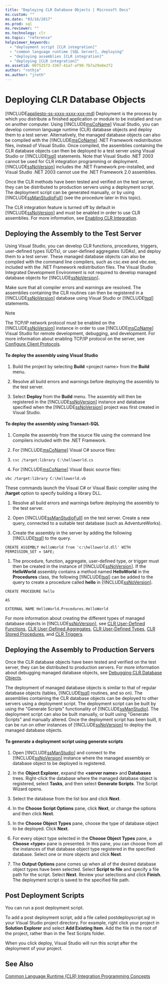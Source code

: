 ```yaml
---
title: "Deploying CLR Database Objects | Microsoft Docs"
ms.custom: ""
ms.date: "03/16/2017"
ms.prod: sql
ms.reviewer: ""
ms.technology: clr
ms.topic: "reference"
helpviewer_keywords: 
  - "deployment script [CLR integration]"
  - "common language runtime [SQL Server], deploying"
  - "deploying assemblies [CLR integration]"
  - "deploying [CLR integration]"
ms.assetid: 00752573-3367-41a7-af98-7b7a29e8e2f2
author: "rothja"
ms.author: "jroth"
---
```

# Deploying CLR Database Objects
[!INCLUDE[appliesto-ss-xxxx-xxxx-xxx-md](../../includes/appliesto-ss-xxxx-xxxx-xxx-md.md)]
  Deployment is the process by which you distribute a finished application or module to be installed and run on another computer. Using [!INCLUDE[msCoName](../../includes/msconame-md.md)] Visual Studio, you can develop common language runtime (CLR) database objects and deploy them to a test server. Alternatively, the managed database objects can also be compiled with the [!INCLUDE[msCoName](../../includes/msconame-md.md)] .NET Framework redistribution files, instead of Visual Studio. Once compiled, the assemblies containing the CLR database objects can then be deployed to a test server using Visual Studio or [!INCLUDE[tsql](../../includes/tsql-md.md)] statements. Note that Visual Studio .NET 2003 cannot be used for CLR integration programming or deployment. [!INCLUDE[ssNoVersion](../../includes/ssnoversion-md.md)] includes the .NET Framework pre-installed, and Visual Studio .NET 2003 cannot use the .NET Framework 2.0 assemblies.  
  
 Once the CLR methods have been tested and verified on the test server, they can be distributed to production servers using a deployment script. The deployment script can be generated manually, or by using [!INCLUDE[ssManStudioFull](../../includes/ssmanstudiofull-md.md)] (see the procedure later in this topic).  
  
 The CLR integration feature is turned off by default in [!INCLUDE[ssNoVersion](../../includes/ssnoversion-md.md)] and must be enabled in order to use CLR assemblies. For more information, see [Enabling CLR Integration](../../relational-databases/clr-integration/clr-integration-enabling.md).  
  
## Deploying the Assembly to the Test Server  
 Using Visual Studio, you can develop CLR functions, procedures, triggers, user-defined types (UDTs), or user-defined aggregates (UDAs), and deploy them to a test server. These managed database objects can also be compiled with the command line compilers, such as csc.exe and vbc.exe, included with the .NET Framework redistribution files. The Visual Studio Integrated Development Environment is not required to develop managed database objects for [!INCLUDE[ssNoVersion](../../includes/ssnoversion-md.md)].  
  
 Make sure that all compiler errors and warnings are resolved. The assemblies containing the CLR routines can then be registered in a [!INCLUDE[ssNoVersion](../../includes/ssnoversion-md.md)] database using Visual Studio or [!INCLUDE[tsql](../../includes/tsql-md.md)] statements.  
  
> [!NOTE]  
>  The TCP/IP network protocol must be enabled on the [!INCLUDE[ssNoVersion](../../includes/ssnoversion-md.md)] instance in order to use [!INCLUDE[msCoName](../../includes/msconame-md.md)] Visual Studio for remote development, debugging, and development. For more information about enabling TCP/IP protocol on the server, see [Configure Client Protocols](../../database-engine/configure-windows/configure-client-protocols.md).  
  
#### To deploy the assembly using Visual Studio  
  
1.  Build the project by selecting **Build** \<project name> from the **Build** menu.  
  
2.  Resolve all build errors and warnings before deploying the assembly to the test server.  
  
3.  Select **Deploy** from the **Build** menu. The assembly will then be registered in the [!INCLUDE[ssNoVersion](../../includes/ssnoversion-md.md)] instance and database specified when the [!INCLUDE[ssNoVersion](../../includes/ssnoversion-md.md)] project was first created in Visual Studio.  

#### To deploy the assembly using Transact-SQL  
  
1.  Compile the assembly from the source file using the command line compilers included with the .NET Framework.  
  
2.  For [!INCLUDE[msCoName](../../includes/msconame-md.md)] Visual C# source files:  
  
3.  `csc /target:library C:\helloworld.cs`  
  
4.  For [!INCLUDE[msCoName](../../includes/msconame-md.md)] Visual Basic source files:  
  
 `vbc /target:library C:\helloworld.vb`  
  
 These commands launch the Visual C# or Visual Basic compiler using the **/target** option to specify building a library DLL.  
  
1.  Resolve all build errors and warnings before deploying the assembly to the test server.  
  
2.  Open [!INCLUDE[ssManStudioFull](../../includes/ssmanstudiofull-md.md)] on the test server. Create a new query, connected to a suitable test database (such as AdventureWorks).  
  
3.  Create the assembly in the server by adding the following [!INCLUDE[tsql](../../includes/tsql-md.md)] to the query.  
  
 `CREATE ASSEMBLY HelloWorld from 'c:\helloworld.dll' WITH PERMISSION_SET = SAFE;`  
  
1.  The procedure, function, aggregate, user-defined type, or trigger must then be created in the instance of [!INCLUDE[ssNoVersion](../../includes/ssnoversion-md.md)]. If the **HelloWorld** assembly contains a method named **HelloWorld** in the **Procedures** class, the following [!INCLUDE[tsql](../../includes/tsql-md.md)] can be added to the query to create a procedure called **hello** in [!INCLUDE[ssNoVersion](../../includes/ssnoversion-md.md)].  
  
 `CREATE PROCEDURE hello`  
  
 `AS`  
  
 `EXTERNAL NAME HelloWorld.Procedures.HelloWorld`  
  
 For more information about creating the different types of managed database objects in [!INCLUDE[ssNoVersion](../../includes/ssnoversion-md.md)], see [CLR User-Defined Functions](../../relational-databases/clr-integration-database-objects-user-defined-functions/clr-user-defined-functions.md), [CLR User-Defined Aggregates](../../relational-databases/clr-integration-database-objects-user-defined-functions/clr-user-defined-aggregates.md), [CLR User-Defined Types](../../relational-databases/clr-integration-database-objects-user-defined-types/clr-user-defined-types.md), [CLR Stored Procedures](https://msdn.microsoft.com/library/bbdd51b2-a9b4-4916-ba6f-7957ac6c3f33), and [CLR Triggers](https://msdn.microsoft.com/library/302a4e4a-3172-42b6-9cc0-4a971ab49c1c).  
  
## Deploying the Assembly to Production Servers  
 Once the CLR database objects have been tested and verified on the test server, they can be distributed to production servers. For more information about debugging managed database objects, see [Debugging CLR Database Objects](../../relational-databases/clr-integration/debugging-clr-database-objects.md).  
  
 The deployment of managed database objects is similar to that of regular database objects (tables, [!INCLUDE[tsql](../../includes/tsql-md.md)] routines, and so on). The assemblies containing the CLR database objects can be deployed to other servers using a deployment script. The deployment script can be built by using the "Generate Scripts" functionality of [!INCLUDE[ssManStudio](../../includes/ssmanstudio-md.md)]. The deployment script can also be built manually, or built using "Generate Scripts" and manually altered. Once the deployment script has been built, it can be run on other instances of [!INCLUDE[ssNoVersion](../../includes/ssnoversion-md.md)] to deploy the managed database objects.  
  
#### To generate a deployment script using generate scripts  
  
1.  Open [!INCLUDE[ssManStudio](../../includes/ssmanstudio-md.md)] and connect to the [!INCLUDE[ssNoVersion](../../includes/ssnoversion-md.md)] instance where the managed assembly or database object to be deployed is registered.  
  
2.  In the **Object Explorer**, expand the **\<server name>** and **Databases** trees. Right-click the database where the managed database object is registered, select **Tasks**, and then select **Generate Scripts**. The Script Wizard opens.  
  
3.  Select the database from the list box and click **Next**.  
  
4.  In the **Choose Script Options** pane, click **Next**, or change the options and then click **Next**.  
  
5.  In the **Choose Object Types** pane, choose the type of database object to be deployed. Click **Next**.  
  
6.  For every object type selected in the **Choose Object Types** pane, a **Choose \<type>** pane is presented. In this pane, you can choose from all the instances of that database object type registered in the specified database. Select one or more objects and click **Next**.  
  
7.  The **Output Options** pane comes up when all of the desired database object types have been selected. Select **Script to file** and specify a file path for the script. Select **Next**. Review your selections and click **Finish**. The deployment script is saved to the specified file path.  
  
## Post Deployment Scripts  
 You can run a post deployment script.  
  
 To add a post deployment script, add a file called postdeployscript.sql in your Visual Studio project directory. For example, right click your project in **Solution Explorer** and select **Add Existing Item**. Add the file in the root of the project, rather than in the Test Scripts folder.  
  
 When you click deploy, Visual Studio will run this script after the deployment of your project.  
  
## See Also  
 [Common Language Runtime &#40;CLR&#41; Integration Programming Concepts](../../relational-databases/clr-integration/common-language-runtime-clr-integration-programming-concepts.md)  
  
  
